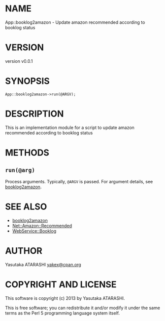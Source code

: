# NAME

App::booklog2amazon - Update amazon recommended according to booklog status

# VERSION

version v0.0.1

# SYNOPSIS

    App::booklog2amazon->run(@ARGV);

# DESCRIPTION

This is an implementation module for a script to update amazon recommended according to booklog status

# METHODS

## `run(@arg)`

Process arguments. Typically, `@ARGV` is passed. For argument details, see [booklog2amazon](http://search.cpan.org/perldoc?booklog2amazon).

# SEE ALSO

- [booklog2amazon](http://search.cpan.org/perldoc?booklog2amazon)
- [Net::Amazon::Recommended](http://search.cpan.org/perldoc?Net::Amazon::Recommended)
- [WebService::Booklog](http://search.cpan.org/perldoc?WebService::Booklog)

# AUTHOR

Yasutaka ATARASHI <yakex@cpan.org>

# COPYRIGHT AND LICENSE

This software is copyright (c) 2013 by Yasutaka ATARASHI.

This is free software; you can redistribute it and/or modify it under
the same terms as the Perl 5 programming language system itself.
